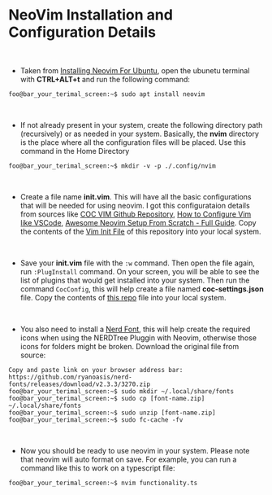 # NeoVim Installation and Configuration Details
<br/>

- Taken from [Installing Neovim For Ubuntu](https://github.com/neovim/neovim/wiki/Installing-Neovim#ubuntu), open the ubunetu terminal with **CTRL+ALT+t** and run the following command:
```console
foo@bar_your_terimal_screen:~$ sudo apt install neovim
```
<br/>

- If not already present in your system, create the following directory path (recursively) or as needed in your system. Basically, the **nvim** directory is the place where all the configuration files will be placed. Use this command in the Home Directory
```console
foo@bar_your_terimal_screen:~$ mkdir -v -p ./.config/nvim
```
<br/>

- Create a file name **init.vim**. This will have all the basic configurations that will be needed for using neovim. I got this configurataion details from sources like [COC VIM Github Repository](https://github.com/neoclide/coc.nvim), [How to Configure Vim like VSCode](https://www.youtube.com/watch?v=gnupOrSEikQ), [Awesome Neovim Setup From Scratch - Full Guide](https://www.youtube.com/watch?v=JWReY93Vl6g). Copy the contents of the [Vim Init File](https://github.com/sricharankrishnan/config-files/blob/master/neovim/init.vim) of this repository into your local system.
<br/>

- Save your **init.vim** file with the ```:w``` command. Then open the file again, run ```:PlugInstall``` command. On your screen, you will be able to see the list of plugins that would get installed into your system. Then run the command ```CocConfig```, this will help create a file named **coc-settings.json** file. Copy the contents of [this repo](https://github.com/sricharankrishnan/config-files/blob/master/neovim/coc-settings.json) file into your local system.
<br/>

- You also need to install a [Nerd Font](https://www.nerdfonts.com/font-downloads), this will help create the required icons when using the NERDTree Pluggin with Neovim, otherwise those icons for folders might be broken. Download the original file from source:
```console
Copy and paste link on your browser address bar: https://github.com/ryanoasis/nerd-fonts/releases/download/v2.3.3/3270.zip
foo@bar_your_terimal_screen:~$ sudo mkdir ~/.local/share/fonts
foo@bar_your_terimal_screen:~$ sudo cp [font-name.zip] ~/.local/share/fonts
foo@bar_your_terimal_screen:~$ sudo unzip [font-name.zip]
foo@bar_your_terimal_screen:~$ sudo fc-cache -fv
```
<br/>

- Now you should be ready to use neovim in your system. Please note that neovim will auto format on save. For example, you can run a command like this to work on a typescript file:
```console
foo@bar_your_terimal_screen:~$ nvim functionality.ts
```
